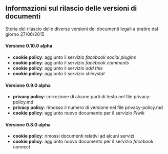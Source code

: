 ## Informazioni sul rilascio delle versioni di documenti

Storia del rilascio delle diverse versioni dei documenti legali a pratire dal giorno 27/06/2015

#### Versione 0.10.0 alpha
* **cookie policy**: aggiunto il servizio *facebook social plugins* 
* **cookie policy**: aggiunto il servizio *facebook comments*
* **cookie policy**: aggiunto il servizio *add this*
* **cookie policy**: aggiunto il servizio *shinystat*

#### Versione 0.9.0 alpha
* **privacy policy**: correzione di alcune parti di testo nel file privacy-policy.md
* **privacy policy**: rimosso il numero di versione nel file privacy-policy.md
* **cookie policy**: aggiunto nuovo documento per il servizio *Piwik*

#### Versione 0.8.0 alpha
* **cookie policy**: rimossi documenti relativi ad alcuni servizi
* **cookie policy**: aggiunto nuovo documento per il servizio *facebook connect*

